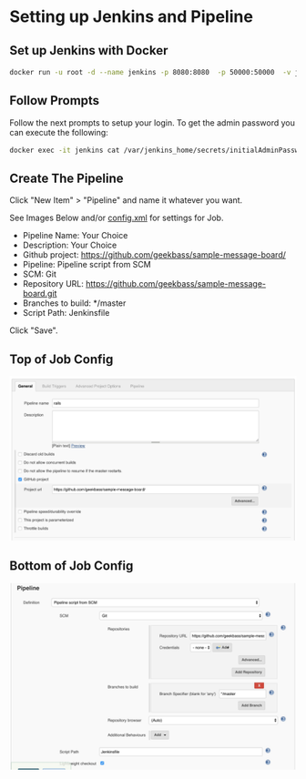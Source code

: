 # Setting up Jenkins and Pipeline

## Set up Jenkins with Docker
```bash 
docker run -u root -d --name jenkins -p 8080:8080  -p 50000:50000  -v jenkins-data:/var/jenkins_home  -v /var/run/docker.sock:/var/run/docker.sock  jenkinsci/blueocean
```
## Follow Prompts
Follow the next prompts to setup your login. To get the admin password you can execute the following:

```bash 
docker exec -it jenkins cat /var/jenkins_home/secrets/initialAdminPassword
```

## Create The Pipeline
Click "New Item" > "Pipeline" and name it whatever you want.

See Images Below and/or [config.xml](https://github.com/geekbass/sample-message-board/blob/master/jenkins/config.xml) for settings for Job.

* Pipeline Name: Your Choice
* Description: Your Choice
* Github project: https://github.com/geekbass/sample-message-board/
* Pipeline: Pipeline script from SCM
* SCM: Git
* Repository URL: https://github.com/geekbass/sample-message-board.git
* Branches to build: */master
* Script Path: Jenkinsfile

Click "Save".

## Top of Job Config
![Top Job Config](https://github.com/geekbass/sample-message-board/blob/master/images/config-top.jpg "Top Job Config")

## Bottom of Job Config
![Bottom Job Config](https://github.com/geekbass/sample-message-board/blob/master/images/config-bottom.jpg "Bottom Job Config")


